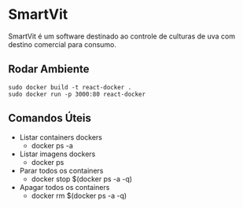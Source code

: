 # SmartVit
SmartVit é um software destinado ao controle de culturas de uva com destino comercial para consumo.

## Rodar Ambiente
    sudo docker build -t react-docker .
    sudo docker run -p 3000:80 react-docker

## Comandos Úteis

* Listar containers dockers
  * docker ps -a
* Listar imagens dockers
  * docker ps
* Parar todos os containers
  * docker stop $(docker ps -a -q)
* Apagar todos os containers
  * docker rm $(docker ps -a -q)